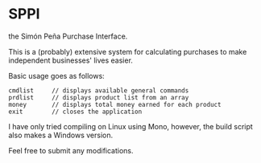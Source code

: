 # SPPI
the Simón Peña Purchase Interface.

This is a (probably) extensive system for calculating purchases to make independent businesses' lives easier.

Basic usage goes as follows:

	cmdlist		// displays available general commands
	prdlist		// displays product list from an array
	money		// displays total money earned for each product
	exit		// closes the application


I have only tried compiling on Linux using Mono, however, the build script also makes a Windows version.

Feel free to submit any modifications.
